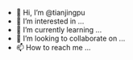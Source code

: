 - 👋 Hi, I’m @tianjingpu
- 👀 I’m interested in ...
- 🌱 I’m currently learning ...
- 💞️ I’m looking to collaborate on ...
- 📫 How to reach me ...

<!---
tianjingpu/tianjingpu is a ✨ special ✨ repository because its `README.md` (this file) appears on your GitHub profile.
You can click the Preview link to take a look at your changes.
--->
